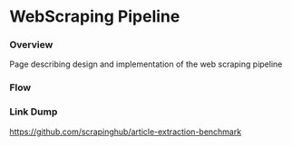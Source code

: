 # WebScraping Pipeline

### Overview
Page describing design and implementation of the web scraping pipeline


### Flow


### Link Dump
https://github.com/scrapinghub/article-extraction-benchmark

